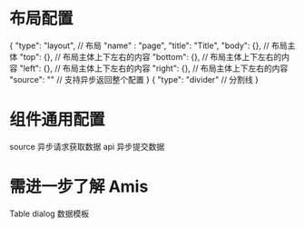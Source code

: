 # 布局配置
{
    "type": "layout", // 布局
    "name" : "page",
    "title": "Title",
    "body": {},     // 布局主体
    "top": {},      // 布局主体上下左右的内容
    "bottom": {},   // 布局主体上下左右的内容
    "left": {},     // 布局主体上下左右的内容
    "right": {},    // 布局主体上下左右的内容
    "source": ""    // 支持异步返回整个配置
}
{
    "type": "divider"   // 分割线
}

# 组件通用配置
source      异步请求获取数据
api         异步提交数据




# 需进一步了解 Amis
Table
dialog
数据模板

